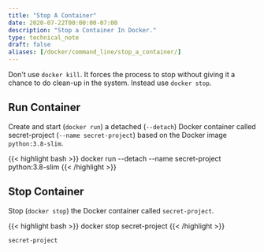 ```yaml
---
title: "Stop A Container"
date: 2020-07-22T00:00:00-07:00
description: "Stop a Container In Docker."
type: technical_note
draft: false
aliases: [/docker/command_line/stop_a_container/]
---
```


Don't use `docker kill`. It forces the process to stop without giving it a chance to do clean-up in the system. Instead use `docker stop`.

## Run Container

Create and start (`docker run`) a detached (`--detach`) Docker container called secret-project (`--name secret-project`) based on the Docker image `python:3.8-slim`.

{{< highlight bash >}}
docker run --detach --name secret-project python:3.8-slim
{{< /highlight >}}

## Stop Container

Stop (`docker stop`) the Docker container called `secret-project`.

{{< highlight bash >}}
docker stop secret-project
{{< /highlight >}}
```
secret-project
```